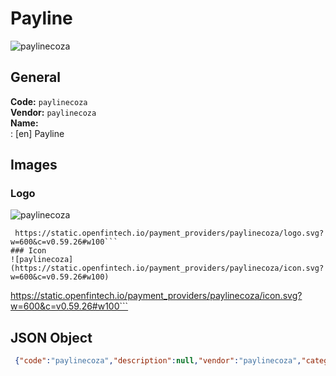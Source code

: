 # Payline 
![paylinecoza](https://static.openfintech.io/payment_providers/paylinecoza/logo.svg?w=600&c=v0.59.26#w100)  
## General 
**Code:** `paylinecoza`  
**Vendor:** `paylinecoza`  
**Name:**  
:	[en] Payline  
## Images 
### Logo 
![paylinecoza](https://static.openfintech.io/payment_providers/paylinecoza/logo.svg?w=600&c=v0.59.26#w100)  
```
 https://static.openfintech.io/payment_providers/paylinecoza/logo.svg?w=600&c=v0.59.26#w100```  
### Icon 
![paylinecoza](https://static.openfintech.io/payment_providers/paylinecoza/icon.svg?w=600&c=v0.59.26#w100)  
```
 https://static.openfintech.io/payment_providers/paylinecoza/icon.svg?w=600&c=v0.59.26#w100```  
## JSON Object 
```json
 {"code":"paylinecoza","description":null,"vendor":"paylinecoza","categories":null,"countries":null,"payment_method":null,"payout_method":null,"metadata":{"about_payments_code":"paylinecoza"},"name":{"en":"Payline"}}```  

